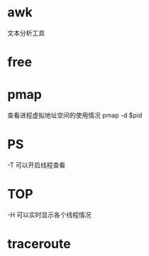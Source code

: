 # awk  
文本分析工具  


# free  


# pmap  
查看进程虚拟地址空间的使用情况 pmap -d $pid  


# PS
-T 可以开启线程查看  

# TOP  
-H 可以实时显示各个线程情况



# traceroute  
